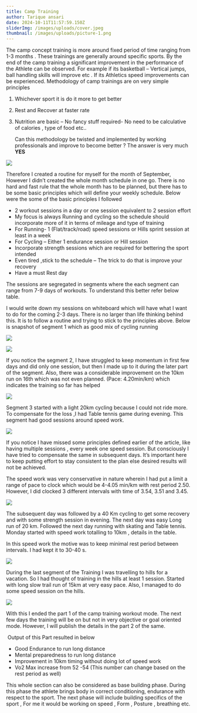 ```yaml
---
title: Camp Training
author: Tarique ansari
date: 2024-10-11T11:57:59.150Z
sliderImg: /images/uploads/cover.jpeg
thumbnail: /images/uploads/picture-1.png
---
```

The camp concept training is more around fixed period of time ranging from 1-3 months . These trainings are generally around specific sports. By the end of the camp training a significant improvement in the performance of the Athlete can be observed. For example if its basketball – Vertical jumps, ball handling skills will improve etc . If its Athletics speed improvements can be experienced.
Methodology of camp trainings are on very simple principles

1. Whichever sport it is do it more to get better
2. Rest and Recover at faster rate
3. Nutrition are basic – No fancy stuff required- No need to be calculative of calories , type of food etc..

   Can this methodology be twisted and implemented by working professionals and improve to become better ? The answer is very much **YES**

![](/images/uploads/cover-5.jpeg)

Therefore I created a routine for myself for the month of September, However I didn’t created the whole month schedule in one go. There is no hard and fast rule that the whole month has to be planned, but there has to be some basic principles which will define your weekly schedule. Below were the some of the basic principles I followed

* 2 workout sessions in a day or one session equivalent to 2 session effort
* My focus is always Running and cycling so the schedule should incorporate more of it in terms of mileage and type of training
* For Running- 1 (Flat/track/road) speed sessions or Hills sprint session at least in a week
* For Cycling – Either 1 endurance session or Hill session
* Incorporate strength sessions which are required for bettering the sport intended
* Even tired ,stick to the schedule – The trick to do that is improve your recovery
* Have a must Rest day 

The sessions are segregated in segments where the each segment can range from 7-9 days of workouts. To understand this better refer below table.

I would write down my sessions on whiteboard which will have what I want to do for the coming 2-3 days. There is no larger than life thinking behind this. It is to follow a routine and trying to stick to the principles above. Below is snapshot of segment 1 which as good mix of cycling running 

![](/images/uploads/seg1.png)

![](/images/uploads/segment-1.png)

If you notice the segment 2, I have struggled to keep momentum in first few days and did only one session, but then I made up to it during the later part of the segment. Also, there was a considerable improvement on the 10km run on 16th which was not even planned. (Pace: 4.20min/km) which indicates the training so far has helped

![](/images/uploads/segment-2.png)

Segment 3 started with a light 20km cycling because I could not ride more. To compensate for the loss ,I had Table tennis game during evening. This segment had good sessions around speed work.

![](/images/uploads/segment-3.png)

If you notice I have missed some principles defined earlier of the article, like having multiple sessions , every week one speed session. But consciously I have tried to compensate the same in subsequent days. It’s important here to keep putting effort to stay consistent to the plan else desired results will not be achieved.

The speed work was very conservative in nature wherein I had put a limit a range of pace to clock which would be 4-4.05 min/km with rest period 2.50. However, I did clocked 3 different intervals with time of 3.54, 3.51 and 3.45.

![](/images/uploads/upload.png)

The subsequent day was followed by a 40 Km cycling to get some recovery and with some strength session in evening. The next day was easy Long run of 20 km. Followed the next day running with skating and Table tennis. Monday started with speed work totalling to 10km , details in the table.

In this speed work the motive was to keep minimal rest period between intervals. I had kept it to 30-40 s.

![](/images/uploads/screenshot-2024-10-11-at-5.59.35 pm.png)

During the last segment of the Training I was travelling to hills for a vacation. So I had thought of training in the hills at least 1 session. Started with long slow trail run of 15km at very easy pace. Also, I managed to do some speed session on the hills.

![](/images/uploads/segment-4.png)

With this I ended the part 1 of the camp training workout mode. The next few days the training will be on but not in very objective or goal oriented mode. However, I will publish the details in the part 2 of the same.

 Output of this Part resulted in below

* Good Endurance to run long distance
* Mental preparedness to run long distance
* Improvement in 10km timing without doing lot of speed work
* Vo2 Max increase from 52 -54 (This number can change based on the rest period as well)

This whole section can also be considered as base building phase. During this phase the athlete brings body in correct conditioning, endurance with respect to the sport. The next phase will include building specifics of the sport , For me it would be working on speed , Form , Posture , breathing etc.